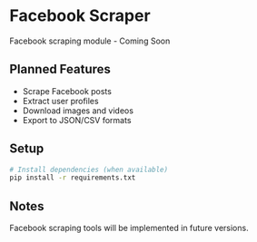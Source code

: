 # Facebook Scraper

Facebook scraping module - Coming Soon

## Planned Features

- Scrape Facebook posts
- Extract user profiles
- Download images and videos
- Export to JSON/CSV formats

## Setup

```bash
# Install dependencies (when available)
pip install -r requirements.txt
```

## Notes

Facebook scraping tools will be implemented in future versions.